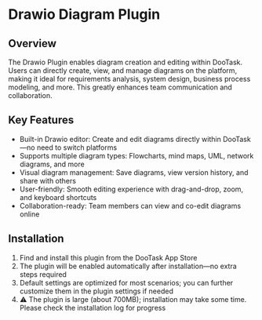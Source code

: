 # Drawio Diagram Plugin

## Overview

The Drawio Plugin enables diagram creation and editing within DooTask. Users can directly create, view, and manage diagrams on the platform, making it ideal for requirements analysis, system design, business process modeling, and more. This greatly enhances team communication and collaboration.

## Key Features

* Built-in Drawio editor: Create and edit diagrams directly within DooTask—no need to switch platforms
* Supports multiple diagram types: Flowcharts, mind maps, UML, network diagrams, and more
* Visual diagram management: Save diagrams, view version history, and share with others
* User-friendly: Smooth editing experience with drag-and-drop, zoom, and keyboard shortcuts
* Collaboration-ready: Team members can view and co-edit diagrams online

## Installation

1. Find and install this plugin from the DooTask App Store
2. The plugin will be enabled automatically after installation—no extra steps required
3. Default settings are optimized for most scenarios; you can further customize them in the plugin settings if needed
4. ⚠️ The plugin is large (about 700MB); installation may take some time. Please check the installation log for progress
